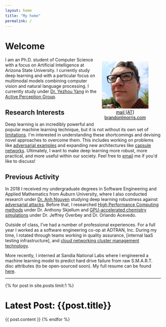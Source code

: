 ```yaml
---
layout: home
title: "My home"
permalink: /
---
```


# Welcome

<figure class="image" style="float:right; width:30%;border-radius:20%; margin-left:10pt">
<img src="/images/avatar.jpeg">
<figcaption style="text-align:center;"><a href="mailto:mail@brandonlmorris.com" style="color:black;">mail [AT] brandonlmorris.com</a></figcaption>
</figure>

I am an Ph.D. student of Computer Science with a focus on Artificial
Intelligence at Arizona State University. I currently study deep learning and
with a particular focus on multimodal models combining computer vision and
natural language processing. I currently study under [Dr. Yezhou Yang][yang] in
the [Active Perception Group][apg].

## Research Interests

Deep learning is an incredibly powerful and popular machine learning technique,
but it is not without its own set of [limitations][marcus]. I'm interested in
understanding these shortcomings and devising novel approaches to overcome them.
This includes working on problems like [adversarial examples][ae] and expanding
new architectures like [capsule networks][capsules]. Ultimately, I want to make
deep learning more robust, more practical, and more useful within our society.
Feel free to [email](mailto:mail@brandonlmorris.com) me if you'd like to
discuss!

## Previous Activity

In 2018 I received my undergraduate degrees in Software Engineering and Applied
Mathematics from Auburn University, where I also conducted research under [Dr.
Anh Nguyen][nguyen] studying deep learning robustness against [adversarial
attacks][vectordefense]. Before that, I researched [High Performance Computing
methods][mpignite] under Dr. Anthony Skjellum and [GPU-accelerated chemistry
simulations][mcgpu]
under Dr. Jeffrey Overbey and Dr. Orlando Acevedo.

Outside of class, I've had a number of professional experiences. For a full year
I worked as a software engineering co-op at ADTRAN, Inc. During my time, I
rotated through teams working in quality assurance, [internal IaaS testing
infrastructure], and [cloud networking cluster management technology][firefly].

More recently, I interned at Sandia National Labs where I engineered a machine
learning model to predict hard drive failure from raw S.M.A.R.T. disc attributes
(to be open-sourced soon). My full resume can be found [here][resume].


---

{% for post in site.posts limit:1 %}
<h1>
  <a style="color:black; text-decoration:none" href="{{post.url}}">Latest Post: {{post.title}}</a>
</h1>
{{ post.content }}
{% endfor %}

[ae]: https://blog.openai.com/adversarial-example-research/
[nguyen]: http://anhnguyen.me/
[marcus]: https://arxiv.org/abs/1801.00631
[capsules]: {{site.url}}/2017/11/16/dynamic-routing-between-capsules/
[yang]: https://yezhouyang.engineering.asu.edu/
[apg]: https://yezhouyang.engineering.asu.edu/research-group/
[vectordefense]: https://arxiv.org/abs/1804.08529
[mcgpu]: https://github.com/orlandoacevedo/MCGPU
[mpignite]: https://arxiv.org/abs/1707.04788
[tbaas]: https://www.adtran.com/index.php/blog/technology-blog/269-creating-integration-test-environments-at-adtran
[firefly]: https://www.adtran.com/index.php/blog/technology-blog/269-creating-integration-test-environments-at-adtran
[resume]: https://goo.gl/oiTq72

